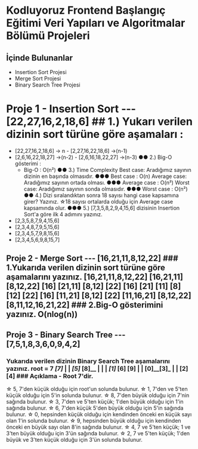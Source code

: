 # Kodluyoruz Frontend Başlangıç Eğitimi Veri Yapıları ve Algoritmalar Bölümü Projeleri 
## İçinde Bulunanlar
 - Insertion Sort Projesi 
- Merge Sort Projesi 
- Binary Search Tree Projesi




# Proje 1 - Insertion Sort ---  [22,27,16,2,18,6]  ## 1.) Yukarı verilen dizinin sort türüne göre aşamaları :
 - [22,27,16,2,18,6] -> n - [2,27,16,22,18,6] ->(n-1)
 - [2,6,16,22,18,27] ->(n-2) - [2,6,16,18,22,27] ->(n-3) 
●● 2.) Big-O gösterimi : 
   - Big-O : O(n²) 
●● 3.) Time Complexity Best case: Aradığımız sayının dizinin en başında olmasıdır. 
●●● Best case : O(n) Average case: Aradığımız sayının ortada olması. 
●●● Average case : O(n²) Worst case: Aradığımız sayının sonda olmasıdır. 
●●● Worst case : O(n²) 
●● 4.) Dizi sıralandıktan sonra 18 sayısı hangi case kapsamına girer? Yazınız. 
☆18 sayısı ortalarda olduğu için Average case kapsamında olur. 
●●● 5.) [7,3,5,8,2,9,4,15,6] dizisinin Insertion Sort'a göre ilk 4 adımını yazınız. 
- [2,3,5,8,7,9,4,15,6] 
- [2,3,4,8,7,9,5,15,6] 
- [2,3,4,5,7,9,8,15,6] 
- [2,3,4,5,6,9,8,15,7]



## Proje 2 - Merge Sort ---  [16,21,11,8,12,22]  ### 1.Yukarıda verilen dizinin sort türüne göre aşamalarını yazınız. [16,21,11,8,12,22] [16,21,11] [8,12,22] [16] [21,11] [8,12] [22] [16] [21] [11] [8] [12] [22] [16] [11,21] [8,12] [22] [11,16,21] [8,12,22] [8,11,12,16,21,22] ### 2.Big-O gösterimini yazınız. O(nlog(n))





## Proje 3 - Binary Search Tree ---  [7,5,1,8,3,6,0,9,4,2] 
 
### Yukarıda verilen dizinin Binary Search Tree aşamalarını yazınız. root = 7 ___[7]___ | | _[5]_ [8]__ | | | _[1]_ [6] [9] | | [0]__[3]_ | | [2] [4] ### Açıklama - Root 7'dir. 
☆ 5, 7'den küçük olduğu için root'un solunda bulunur. 
☆  1, 7'den ve 5'ten küçük olduğu için 5'in solunda bulunur. 
☆  8, 7'den büyük olduğu için 7'nin sağında bulunur. 
☆  3, 7'den ve 5'ten küçük; 1'den büyük olduğu için 1'in sağında bulunur. 
☆  6, 7'den küçük 5'den büyük olduğu için 5'in sağında bulunur.
 ☆  0, hepsinden küçük olduğu için kendinden önceki en küçük sayı olan 1'in solunda bulunur. 
☆ 9, hepsinden büyük olduğu için kendinden önceki en büyük sayı olan 8'in sağında bulunur. 
☆ 4, 7 ve 5'ten küçük; 1 ve 3'ten büyük olduğu için 3'ün sağında bulunur. 
☆ 2, 7 ve 5'ten küçük; 1'den büyük ve 3'ten küçük olduğu için 3'ün solunda bulunur.
